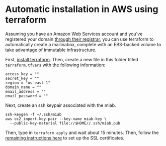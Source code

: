 # Automatic installation in AWS using terraform

Assuming you have an Amazon Web Services account and you've registered your domain [through their registrar](https://docs.aws.amazon.com/Route53/latest/DeveloperGuide/domain-register.html), you can use terraform to automatically create a mailinabox, complete with an EBS-backed volume to take advantage of immutable infrastructure. 

First, [install terraform](https://www.terraform.io/intro/getting-started/install.html). Then, create a new file in this folder titled `terraform.tfvars` with the following information:

```
access_key = ""
secret_key = ""
region = "us-east-1"
domain_name = ""
email_address = ""
email_password = ""
```

Next, create an ssh keypair associated with the miab.

```
ssh-keygen -f ~/.ssh/miab
aws ec2 import-key-pair --key-name miab-key \
  --public-key-material file://$HOME//.ssh/miab.pub
```

Then, type in `terraform apply` and wait about 15 minutes. Then, follow the [remaining instructions here](https://mailinabox.email/guide.html#admin) to set up the SSL certificates.
